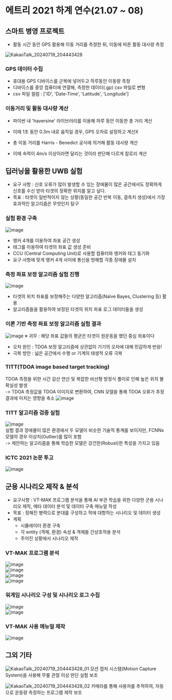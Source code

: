 # 에트리 2021 하계 연수(21.07 ~ 08)


## 스마트 병영 프로젝트 
*    활동 시간 동안 GPS 활용해 이동 거리를 측정한 뒤, 이동에 따른 활동 대사량 측정 

![KakaoTalk_20240719_204443428](https://github.com/user-attachments/assets/fed228fb-df9c-4c20-aa5f-702161ace53e)


### GPS 데이터 수집
*    휴대용 GPS 디바이스를 군복에 넣어두고 하루동안 이동량 측정
*    디바이스를 중앙 컴퓨터에 연결해, 측정한 데이터(.gp) csv 파일로 변형
*    csv 파일 컬럼 : ['ID', 'Date-Time', 'Latitude', 'Longitude']   

### 이동거리 및 활동 대사량 계산
*    파이썬 내 'haversine' 라이브러리를 이용해 하루 동안 이동한 총 거리 계산
*    이때 1초 동안 0.3m 내로 움직일 경우, GPS 오차로 설정하고 계산X
  
*    총 이동 거리를 Harris - Benedict 공식에 의거해 활동 대사량 계산
*    이때 속력이 4m/s 이상이라면 달리는 것이라 판단해 다르게 칼로리 계산


## 딥러닝을 활용한 UWB 실험
*    요구 사항 : 신호 오류가 많이 발생할 수 있는 장애물이 많은 공간에서도 정확하게 신호를 수신 받아 타겟의 정확한 위치를 알고 싶다.
*    목표 : 타겟이 일반적이지 않는 상황(동일한 공간 반복 이동, 결측치 생성)에서 가장 효과적인 알고리즘은 무엇인지 탐구

### 실험 환경 구축
![image](https://github.com/user-attachments/assets/353eb2ec-4876-49af-887d-7fc54a5d6d18)

*    앵커 4개를 이용하여 좌표 공간 생성
*    태그를 이용하여 타겟의 좌표 값 생성 준비
*    CCU (Central Computing Unit)로 사용할 컴퓨터와 앵커와 태그 동기화
*    요구 사항에 맞게 앵커 4개 사이에 통신을 방해할 각종 장애물 설치  

### 측정 좌표 보정 알고리즘 실험 진행
![image](https://github.com/user-attachments/assets/86eaa471-9b33-477c-8901-852d8a80e3d8)

*    타겟의 위치 좌표를 보정해주는 다양한 알고리즘(Naïve Bayes, Clustering 등) 활용
*    알고리즘들을 활용하여 보정된 타겟의 위치 좌표 로그 데이터들을 생성

### 이론 기반 측정 좌표 보정 알고리즘 실험 결과
![image](https://github.com/user-attachments/assets/4417e4a5-64de-4ea1-8d1a-6a432703e3ae)
※ 귀무 : 해당 좌표 값들의 평균은 타겟이 원운동을 했던 중심 좌표이다

*    오차 원인 : TDOA 보정 알고리즘에 상관없이 기기의 오차에 대해 민감하게 반응!
*    극복 방안 : 넓은 공간에서 수행 or 기계의 태생적 오류 극복

### TITT(TDOA image based target tracking)

TDOA 측정을 위한 시간 감산 연산 및 복잡한 비선형 방정식 풀이로 인해 높은 위치 불확실성 발생
<br>
-> TDOA 측정값을 TDOA 이미지로 변환하여, CNN 모델을 통해 TDOA 오류가 추정 결과에 미치는 영향을 축소
![image](https://github.com/user-attachments/assets/755e052d-6750-4a9e-8ca9-8b9b44cbed1c)

### TITT 알고리즘 검증 실험

![image](https://github.com/user-attachments/assets/28bc6cf2-e587-489d-a6ad-19df827c2098)
<br>
실험 결과 장애물이 많은 환경에서 두 모델이 비슷한 기술적 통계를 보이지만, FCNNs 모델의 경우 이상치(Outlier)를 많이 포함
<br>
-> 제안하는 알고리즘을 통해 학습한 모델은 강건한(Robust)한 특성을 가지고 있음

### ICTC 2021 논문 투고
![image](https://github.com/user-attachments/assets/99fca618-45ee-4912-aa37-62ba56d09cd8)
<br>


## 군용 시나리오 제작 & 분석
*    요구사항 : VT-MAK 프로그램 분석을 통해 AI 부관 학습을 위한 다양한 군용 시나리오 제작, 메타 데이터 분석 및 데이터 구축 매뉴얼 작성
*    목표 : 정해진 병력으로 분대를 구성하고 적에 대항하는 시나리오 및 데이터 생성
*    계획
      *    시뮬레이터 환경 구축
      *    각 entity (객체, 환경) 속성 & 객체들 간상호작용 분석
      *    주어진 상황에서 시나리오 제작

### VT-MAK 프로그램 분석
![image](https://github.com/user-attachments/assets/2c17c70a-f599-46e9-b27d-b3d8a2f5ae84)
<br>
![image](https://github.com/user-attachments/assets/1ccdac11-0013-4a0a-b16c-b66119709722)
<br>
![image](https://github.com/user-attachments/assets/8116a21e-9e1c-4854-84aa-2bdd51c4bcc5)
<br>
![image](https://github.com/user-attachments/assets/d018a31a-1e97-4b16-8cc4-23ee88e58a47)


### 워게임 시나리오 구성 및 시나리오 로그 수집

![image](https://github.com/user-attachments/assets/c0084102-baf7-49c2-bb1d-91becf7d2dcf)
<br>
![image](https://github.com/user-attachments/assets/d850a42e-2b32-466d-b394-af268c1bb0ff)


### VT-MAK 사용 메뉴얼 제작
![image](https://github.com/user-attachments/assets/7bffc2a8-dbc9-4eac-84f3-f4c17a25e4b9)


## 그외 기타
![KakaoTalk_20240719_204443428_01](https://github.com/user-attachments/assets/f1d44b5f-3cce-4720-b025-92567e0683ec)
모션 캡처 시스템(Motion Capture System)을 사용해 무릎 관절 이상 판단 실험 보조


![KakaoTalk_20240719_204443428_02](https://github.com/user-attachments/assets/d85d04b0-0287-4836-ace4-27afa3b29c80)
카메라를 통해 사용자를 추적하여, 자동으로 운동량 측정하는 프로그램 제작 보조 
